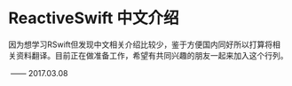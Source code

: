 # ReactiveSwift 中文介绍
因为想学习RSwift但发现中文相关介绍比较少，鉴于方便国内同好所以打算将相关资料翻译。目前正在做准备工作，希望有共同兴趣的朋友一起来加入这个行列。

​														—— 2017.03.08